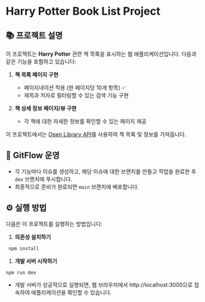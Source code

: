 # Harry Potter Book List Project

## 📚 프로젝트 설명

이 프로젝트는 **Harry Potter** 관련 책 목록을 표시하는 웹 애플리케이션입니다. 다음과 같은 기능을 포함하고 있습니다:

1. **책 목록 페이지 구현**

   - 페이지네이션 적용 (한 페이지당 10개 항목) ✅
   - 제목과 저자로 필터링할 수 있는 검색 기능 구현

2. **책 상세 정보 페이지/뷰 구현**
   - 각 책에 대한 자세한 정보를 확인할 수 있는 페이지 제공

이 프로젝트에서는 [Open Library API](https://openlibrary.org/developers/api 'Open Library API')를 사용하여 책 목록 및 정보를 가져옵니다.

## 🚀 GitFlow 운영

- 각 기능마다 이슈를 생성하고, 해당 이슈에 대한 브랜치를 만들고 작업을 완료한 후 `dev` 브랜치에 푸시합니다.
- 최종적으로 준비가 완료되면 `main` 브랜치에 배포합니다.

## ⚙️ 실행 방법

다음은 이 프로젝트를 실행하는 방법입니다:

1. **의존성 설치하기**

```bash
 npm install
```

1. **개발 서버 시작하기**

```bash
npm run dev
```

- 개발 서버가 성공적으로 실행되면, 웹 브라우저에서 http://localhost:3000으로 접속하여 애플리케이션을 확인할 수 있습니다.
